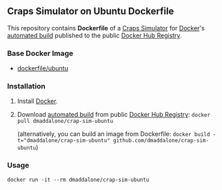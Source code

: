 ## Craps Simulator on Ubuntu Dockerfile


This repository contains **Dockerfile** of a [Craps Simulator](http://github.com/dmaddalone/CrapSim) for [Docker](https://www.docker.com/)'s [automated build](https://hub.docker.com/r/dmaddalone/crap-sim-ubuntu) published to the public [Docker Hub Registry](https://hub.docker.com/).


### Base Docker Image

* [dockerfile/ubuntu](http://dockerfile.github.io/#/ubuntu)


### Installation

1. Install [Docker](https://www.docker.com/).

2. Download [automated build](https://hub.docker.com/r/dmaddalone/crap-sim-ubuntu) from public [Docker Hub Registry](https://hub.docker.com/): `docker pull dmaddalone/crap-sim-ubuntu`

   (alternatively, you can build an image from Dockerfile: `docker build -t="dmaddalone/crap-sim-ubuntu" github.com/dmaddalone/crap-sim-ubuntu`)


### Usage

    docker run -it --rm dmaddalone/crap-sim-ubuntu
